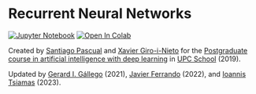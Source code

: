 # Recurrent Neural Networks

[![Jupyter Notebook](https://img.shields.io/badge/Jupyter-Notebook-green.svg)](./lab_rnn_todo.ipynb) [![Open In Colab](https://colab.research.google.com/assets/colab-badge.svg)](https://colab.research.google.com/github/telecombcn-dl/labs-all/blob/main/labs/rnn/lab_rnn_todo.ipynb)

Created by [Santiago Pascual](https://scholar.google.es/citations?user=7cVOyh0AAAAJ&hl=ca) and [Xavier Giro-i-Nieto](https://imatge.upc.edu/web/people/xavier-giro) for the [Postgraduate course in artificial intelligence with deep learning](https://www.talent.upc.edu/ing/estudis/formacio/curs/310400/postgrau-artificial-intelligence-deep-learning/) in [UPC School](https://www.talent.upc.edu/ing/) (2019).

Updated by [Gerard I. Gállego](https://www.linkedin.com/in/gerard-gallego/) (2021), [Javier Ferrando](https://www.linkedin.com/in/javierferrandomonsonis/) (2022), and [Ioannis Tsiamas](https://www.linkedin.com/in/i-tsiamas/) (2023).
